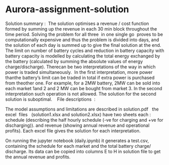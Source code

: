 # Aurora-assignment-solution

Solution summary : 
The solution optimises a revenue / cost function formed by summing up the revenue in each 30 min block throughout the time period. Solving the problem for all three  in one single go  proves to be computationally expensive and thus the problem is divided into days, and the solution of each day is summed up to give the final solution at the end. The limit on number of battery cycles and reduction in battery capacity with battery capacity is modelled by calculating the total energy exchanged by the battery (calculated by summing the absolute values of energy charge/discharge).
Therecan be two interpretations of the way in which power is traded simultaneously.  In the first interpretation, more power thanthe battery’s limit can be traded in total if extra power is purchased from theother one. For example, for a 2MW battery, 2MW can be sold into each market 1and 2 and 2 MW can be bought from market 3. In the second interpretation such operation is not allowed. The solution for the second solution is suboptimal. 
 
File descriptions  :   

The model assumptions and limitations are described in solution.pdf  
the excel  files   (solution1.xlsx and solution2.xlsx) have two sheets each : schedule (describing the half hourly schedule (-ve for charging and +ve for discharging)). and revenue (showing annual revenue and operational profits). Each excel file gives the solution for each interpretation. 

On running the jupyter notebook (daily.ipynb) it generates a test.csv, containing the schedule for each market and the total battery charge/ discharge. Its data can be copied into columns E to H in solution file to get the annual revenue and profits. 